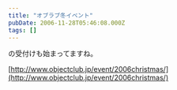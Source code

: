 ```yaml
---
title: "オブラブ冬イベント"
pubDate: 2006-11-28T05:46:08.000Z
tags: []
---
```


の受付けも始まってますね。

[http://www.objectclub.jp/event/2006christmas/](http://www.objectclub.jp/event/2006christmas/)